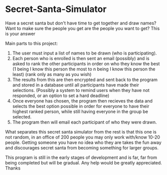 # Secret-Santa-Simulator
Have a secret santa but don't have time to get together and draw names? Want to make sure the people you get are the people you want to get? This is your answer

Main parts to this project:

1. The user must input a list of names to be drawn (who is participating).
2. Each person who is enrolled is then sent an email (possibly) and is asked to rank the other participants in order on who they know the best (1 being I know this person the most to n being I know this person the least) (rank only as many as you wish)
3. The results from this are then encrypted and sent back to the program and stored in a database until all participants have made their selections. (Possibly a system to remind users when they have not responded, or an option to set a hard deadline)
4. Once everyone has chosen, the program then recieves the data and selects the best option possible in order for everyone to have their highest ranked person, while still having everyone in the group be selected.
5. The program then will email each participant of who they were drawn.

What separates this secret santa simulator from the rest is that this one is not random, in an office of 200 people you may only work with/know 10-20 people. Getting someone you have no idea who they are takes the fun away and discourages secret santa from becoming something for larger groups.

This program is still in the early stages of development and is far, far from being completed but will be gradual. Any help would be greatly appreciated. Thanks
